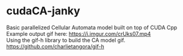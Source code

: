 # cudaCA-janky
Basic parallelized Cellular Automata model built on top of CUDA Cpp
<BR>
Example output gif here: https://i.imgur.com/crUks07.mp4
<BR>
Using the gif-h library to build the CA model gif. https://github.com/charlietangora/gif-h
